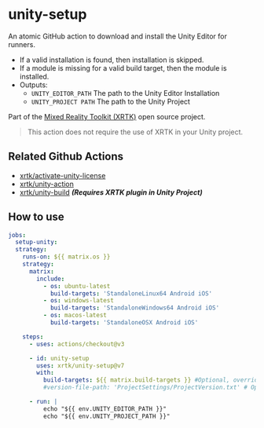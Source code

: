 # unity-setup

An atomic GitHub action to download and install the Unity Editor for runners.

* If a valid installation is found, then installation is skipped.
* If a module is missing for a valid build target, then the module is installed.
* Outputs:
  * `UNITY_EDITOR_PATH` The path to the Unity Editor Installation
  * `UNITY_PROJECT PATH` The path to the Unity Project

Part of the [Mixed Reality Toolkit (XRTK)](https://github.com/XRTK) open source project.

> This action does not require the use of XRTK in your Unity project.

## Related Github Actions

* [xrtk/activate-unity-license](https://github.com/XRTK/activate-unity-license)
* [xrtk/unity-action](https://github.com/XRTK/unity-action)
* [xrtk/unity-build](https://github.com/XRTK/unity-build) ***(Requires XRTK plugin in Unity Project)***

## How to use

```yaml
jobs:
  setup-unity:
  strategy:
    runs-on: ${{ matrix.os }}
    strategy:
      matrix:
        include:
          - os: ubuntu-latest
            build-targets: 'StandaloneLinux64 Android iOS'
          - os: windows-latest
            build-targets: 'StandaloneWindows64 Android iOS'
          - os: macos-latest
            build-targets: 'StandaloneOSX Android iOS'

    steps:
      - uses: actions/checkout@v3

      - id: unity-setup
        uses: xrtk/unity-setup@v7
        with:
          build-targets: ${{ matrix.build-targets }} #Optional, overrides the default platform specific module installs.
          #version-file-path: 'ProjectSettings/ProjectVersion.txt' # Optional

      - run: |
          echo "${{ env.UNITY_EDITOR_PATH }}"
          echo "${{ env.UNITY_PROJECT_PATH }}"
```
